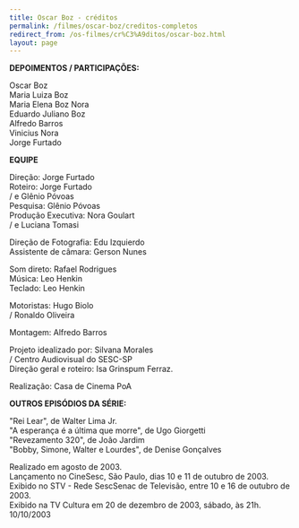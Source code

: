 ```yaml
---
title: Oscar Boz - créditos
permalink: /filmes/oscar-boz/creditos-completos
redirect_from: /os-filmes/cr%C3%A9ditos/oscar-boz.html
layout: page
---
```

**DEPOIMENTOS / PARTICIPAÇÕES:**

Oscar Boz\
Maria Luiza Boz\
Maria Elena Boz Nora\
Eduardo Juliano Boz\
Alfredo Barros\
Vinicius Nora\
Jorge Furtado

**EQUIPE**

Direção: Jorge Furtado\
Roteiro: Jorge Furtado\
/ e Glênio Póvoas\
Pesquisa: Glênio Póvoas\
Produção Executiva: Nora Goulart\
/ e Luciana Tomasi

Direção de Fotografia: Edu Izquierdo\
Assistente de câmara: Gerson Nunes

Som direto: Rafael Rodrigues\
Música: Leo Henkin\
Teclado: Leo Henkin

Motoristas: Hugo Biolo\
/ Ronaldo Oliveira

Montagem: Alfredo Barros

Projeto idealizado por: Silvana Morales\
/ Centro Audiovisual do SESC-SP\
Direção geral e roteiro: Isa Grinspum Ferraz.

Realização: Casa de Cinema PoA

**OUTROS EPISÓDIOS DA SÉRIE:**

"Rei Lear", de Walter Lima Jr.\
"A esperança é a última que morre", de Ugo Giorgetti\
"Revezamento 320", de João Jardim\
"Bobby, Simone, Walter e Lourdes", de Denise Gonçalves

Realizado em agosto de 2003.\
Lançamento no CineSesc, São Paulo, dias 10 e 11 de outubro de 2003.\
Exibido no STV - Rede SescSenac de Televisão, entre 10 e 16 de outubro de 2003.\
Exibido na TV Cultura em 20 de dezembro de 2003, sábado, às 21h.\
10/10/2003